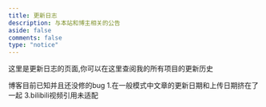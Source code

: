 ```yaml
---
title: 更新日志
description: 与本站和博主相关的公告
aside: false
comments: false
type: "notice"
---
```

这里是更新日志的页面,你可以在这里查阅我的所有项目的更新历史

博客目前已知并且还没修的bug
1.在一般模式中文章的更新日期和上传日期挤在了一起
3.bilibili视频引用未适配
